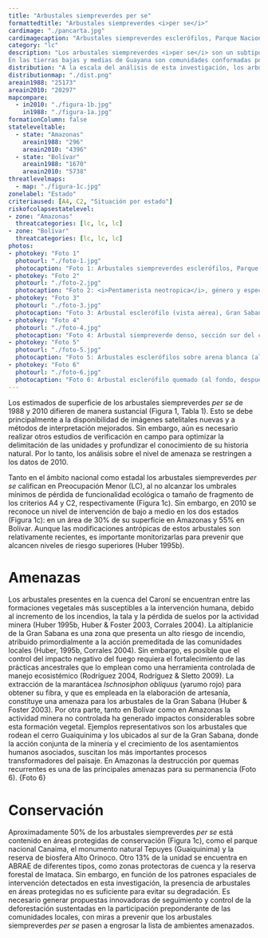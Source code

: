```yaml
---
title: "Arbustales siempreverdes per se"
formattedtitle: "Arbustales siempreverdes <i>per se</i>"
cardimage: "./pancarta.jpg"
cardimagecaption: "Arbustales siempreverdes esclerófilos, Parque Nacional Yapacana, estado Amazonas. <i>Otto Huber</i>"
category: "lc"
description: "Los arbustales siempreverdes <i>per se</i> son un subtipo de la categoría arbustales siempreverdes. Se trata de una comunidad vegetal con predominio de plantas arbustivas que no exceden los 5 m de altura, asociadas a ambientes húmedos (precipitación anual > 1.400 mm), macrotérmicos (> 24°C) y submesotérmicos (18-24°C). Sus elementos arbustivos se caracterizan porque la sustitución de la masa foliar ocurre gradualmente a lo largo del año, de manera que los arbustos nunca están desprovistos de hojas y sólo una fracción las pierde durante los meses más secos. Su existencia como comunidad natural fue reconocida recientemente en la cartografía vegetal (Huber 1995c, Riina & Huber 2003).<br><br>
En las tierras bajas y medias de Guayana son comunidades conformadas por plantas con hojas predominantemente coriáceas (gruesas y rígidas), por lo que reciben el nombre de arbustales esclerófilos siempreverdes (Foto 1) (Huber & Alarcón 1988, Huber 1995c). Entre sus especies más comunes se encuentran: <i>Humiria balsamifera, Illex divaricata, Emmotum glabrum, Pradosia schomburgkiana, Ormosia macrophylla, Calliandra tsugoides, Biophytum</i> sp., <i>Euphronia guianensis, Bonyunia minor, Ternstroemia pungens, T. crassifolia, Thibaudia nutans</i> y <i>Gongylolepis benthamiana</i>. La composición florística y los endemismos de esta unidad vegetal varían entre las diferentes localidades, e incluyen un género endémico (<i>Pentamerista</i>) de una familia (Tetrameristaceae) considerada originalmente como exclusiva del sureste asiático (Foto 2) (Maguire <i>et al.</i> 1972, Huber & Alarcón 1988)."
distribution: "A la escala del análisis de esta investigación, los arbustales siempreverdes <i>per se</i> ocupan aproximadamente 10.134 km<sup>2</sup> o ligeramente más de 1% de la superficie terrestre continental de Venezuela. Su mayor extensión la alcanza en Amazonas, pero también están presentes en Bolívar (Figura 1, Tabla 1). Al sureste de Bolívar, entre 800 y 1.500 m, se localizan en la altiplanicie de la Gran Sabana (Foto 3), donde crecen sobre sustratos rocosos de arenisca y en algunas ocasiones sobre arena blanca profunda de origen fluvial. También se observan en la base del Guaiquinima (unidad de paisaje D74)(Foto 4) y en la región del río Caroní medio (Huber 1995a, Huber & Riina 1997). En Amazonas se ubican principalmente en zonas inundables de la penillanura de los ríos Ventuari y Casiquiare (unidad de paisaje B5)(Foto 5), entremezclados con herbazales sobre arena blanca (Huber & Oliveira-Miranda 2010, Figura 9)."
distributionmap: "./dist.png"
areain1988: "25173"
areain2010: "20297"
mapcompare:
  - in2010: "./figura-1b.jpg"
    in1988: "./figura-1a.jpg"
formationColumn: false
stateleveltable:
  - state: "Amazonas"
    areain1988: "296"
    areain2010: "4396"
  - state: "Bolívar"
    areain1988: "1670"
    areain2010: "5738"
threatlevelmaps:
  - map: "./figura-1c.jpg"
zonelabel: "Estado"
criteriaused: [A4, C2, "Situación por estado"]
riskofcolapsestatelevel:
- zone: "Amazonas"
  threatcategories: [lc, lc, lc]
- zone: "Bolívar"
  threatcategories: [lc, lc, lc]
photos:
- photokey: "Foto 1"
  photourl: "./foto-1.jpg"
  photocaption: "Foto 1: Arbustales siempreverdes esclerófilos, Parque Nacional Yapacana, estado Amazonas. <i>Otto Huber</i>"
- photokey: "Foto 2"
  photourl: "./foto-2.jpg"
  photocaption: "Foto 2: <i>Pentamerista neotropica</i>, género y especie endémicos de los arbustales siempreverdes esclerófilos, estado Amazonas. <i>Otto Huber</i>"
- photokey: "Foto 3"
  photourl: "./foto-3.jpg"
  photocaption: "Foto 3: Arbustal esclerófilo (vista aérea), Gran Sabana, estado Bolívar. <i>Otto Huber</i>"
- photokey: "Foto 4"
  photourl: "./foto-4.jpg"
  photocaption: "Foto 4: Arbustal siempreverde denso, sección sur del cerro Guaiquinima, estado Bolívar. <i>Otto Huber</i>"
- photokey: "Foto 5"
  photourl: "./foto-5.jpg"
  photocaption: "Foto 5: Arbustales esclerófilos sobre arena blanca (alineados en relación con la disponibilidad hídrica de los suelos), río Yagua, estado Amazonas. <i>Otto Huber</i>"
- photokey: "Foto 6"
  photourl: "./foto-6.jpg"
  photocaption: "Foto 6: Arbustal esclerófilo quemado (al fondo, después del herbazal). El color grisáceo indica al menos dos años de su quema, caño Yagua, estado Amazonas. <i>Otto Huber</i>"
---
```

Los estimados de superficie de los arbustales siempreverdes *per se* de 1988 y 2010 difieren de manera sustancial (Figura 1, Tabla 1). Esto se debe principalmente a la disponibilidad de imágenes satelitales nuevas y a métodos de interpretación mejorados. Sin embargo, aún es necesario realizar otros estudios de verificación en campo para optimizar la delimitación de las unidades y profundizar el conocimiento de su historia natural. Por lo tanto, los análisis sobre el nivel de amenaza se restringen a los datos de 2010.

Tanto en el ámbito nacional como estadal los arbustales siempreverdes *per se* califican en Preocupación Menor (LC), al no alcanzar los umbrales mínimos de pérdida de funcionalidad ecológica o tamaño de fragmento de los criterios A4 y C2, respectivamente (Figura 1c). Sin embargo, en 2010 se reconoce un nivel de intervención de bajo a medio en los dos estados (Figura 1c): en un área de 30% de su superficie en Amazonas y 55% en Bolívar. Aunque las modificaciones antrópicas de estos arbustales son relativamente recientes, es importante monitorizarlas para prevenir que alcancen niveles de riesgo superiores (Huber 1995b).

# Amenazas

Los arbustales presentes en la cuenca del Caroní se encuentran entre las formaciones vegetales más susceptibles a la intervención humana, debido al incremento de los incendios, la tala y la pérdida de suelos por la actividad minera (Huber 1995b, Huber & Foster 2003, Corrales 2004). La altiplanicie de la Gran Sabana es una zona que presenta un alto riesgo de incendio, atribuido primordialmente a la acción premeditada de las comunidades locales (Huber, 1995b, Corrales 2004). Sin embargo, es posible que el control del impacto negativo del fuego requiera el fortalecimiento de las prácticas ancestrales que lo emplean como una herramienta controlada de manejo ecosistémico (Rodríguez 2004, Rodríguez & Sletto 2009). La extracción de la marantácea *Ischnosiphon obliquus* (yarumo rojo) para obtener su fibra, y que es empleada en la elaboración de artesanía, constituye una amenaza para los arbustales de la Gran Sabana (Huber & Foster 2003). Por otra parte, tanto en Bolívar como en Amazonas la actividad minera no controlada ha generado impactos considerables sobre esta formación vegetal. Ejemplos representativos son los arbustales que rodean el cerro Guaiquinima y los ubicados al sur de la Gran Sabana, donde la acción conjunta de la minería y el crecimiento de los asentamientos humanos asociados, suscitan los más importantes procesos transformadores del paisaje. En Amazonas la destrucción por quemas recurrentes es una de las principales amenazas para su permanencia (Foto 6).
{Foto 6}

# Conservación

Aproximadamente 50% de los arbustales siempreverdes *per se* está contenido en áreas protegidas de conservación (Figura 1c), como el parque nacional Canaima, el monumento natural Tepuyes (Guaiquinima) y la reserva de biosfera Alto Orinoco. Otro 13% de la unidad se encuentra en ABRAE de diferentes tipos, como zonas protectoras de cuenca y la reserva forestal de Imataca. Sin embargo, en función de los patrones espaciales de intervención detectados en esta investigación, la presencia de arbustales en áreas protegidas no es suficiente para evitar su degradación. Es necesario generar propuestas innovadoras de seguimiento y control de la deforestación sustentadas en la participación preponderante de las comunidades locales, con miras a prevenir que los arbustales siempreverdes *per se* pasen a engrosar la lista de ambientes amenazados.
